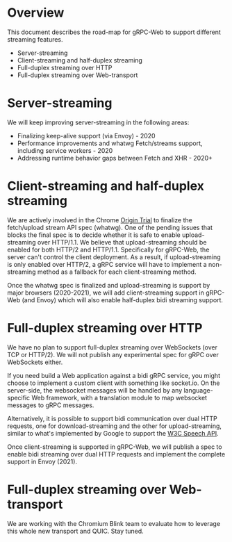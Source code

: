 # Overview

This document describes the road-map for gRPC-Web to support different streaming features.
* Server-streaming
* Client-streaming and half-duplex streaming
* Full-duplex streaming over HTTP
* Full-duplex streaming over Web-transport

# Server-streaming

We will keep improving server-streaming in the following areas:
* Finalizing keep-alive support (via Envoy) - 2020
* Performance improvements and whatwg Fetch/streams support, including service workers - 2020
* Addressing runtime behavior gaps between Fetch and XHR - 2020+

# Client-streaming and half-duplex streaming

We are actively involved in the Chrome [Origin Trial](https://developers.chrome.com/origintrials/#/view_trial/3524066708417413121) 
to finalize the fetch/upload stream API spec (whatwg). One of the pending issues that blocks the final spec is to decide whether it is safe to enable
upload-streaming over HTTP/1.1. We believe that upload-streaming should be enabled for both HTTP/2 and HTTP/1.1. Specifically for gRPC-Web, the server can't control 
the client deployment. As a result, if upload-streaming is only enabled over HTTP/2, a gRPC service will have to implement a non-streaming method 
as a fallback for each client-streaming method.

Once the whatwg spec is finalized and upload-streaming is support by major browsers (2020-2021), we will add client-streaming support
in gRPC-Web (and Envoy) which will also enable half-duplex bidi streaming support.

# Full-duplex streaming over HTTP

We have no plan to support full-duplex streaming over WebSockets (over TCP or HTTP/2). We will not publish any experimental spec for gRPC over WebSockets either.

If you need build a Web application against a bidi gRPC service, you might choose to implement a custom client with something like socket.io. 
On the server-side, the websocket messages will be handled by any language-specific Web framework, with a translation module to map websocket messages to gRPC messages.

Alternatively, it is possible to support bidi communication over dual HTTP requests, one for download-streaming and the other for upload-streaming, 
similar to what's implemented by Google to support the [W3C Speech API](https://wicg.github.io/speech-api/). 

Once client-streaming is supported in gRPC-Web, we will publish a spec to enable bidi streaming over dual HTTP requests and implement the complete support in Envoy (2021).

# Full-duplex streaming over Web-transport

We are working with the Chromium Blink team to evaluate how to leverage this whole new transport and QUIC. Stay tuned. 
